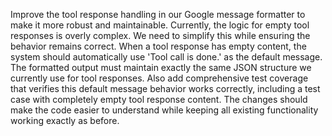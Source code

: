 Improve the tool response handling in our Google message formatter to make it more robust and maintainable. Currently, the logic for empty tool responses is overly complex. We need to simplify this while ensuring the behavior remains correct. When a tool response has empty content, the system should automatically use 'Tool call is done.' as the default message. The formatted output must maintain exactly the same JSON structure we currently use for tool responses. Also add comprehensive test coverage that verifies this default message behavior works correctly, including a test case with completely empty tool response content. The changes should make the code easier to understand while keeping all existing functionality working exactly as before.
